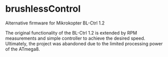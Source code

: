 # brushlessControl
Alternative firmware for Mikrokopter BL-Ctrl 1.2

The original functionality of the BL-Ctrl 1.2 is extended by RPM measurements and simple controller to achieve the desired speed. Ultimately, the project was abandoned due to the limited processing power of the ATmega8.
